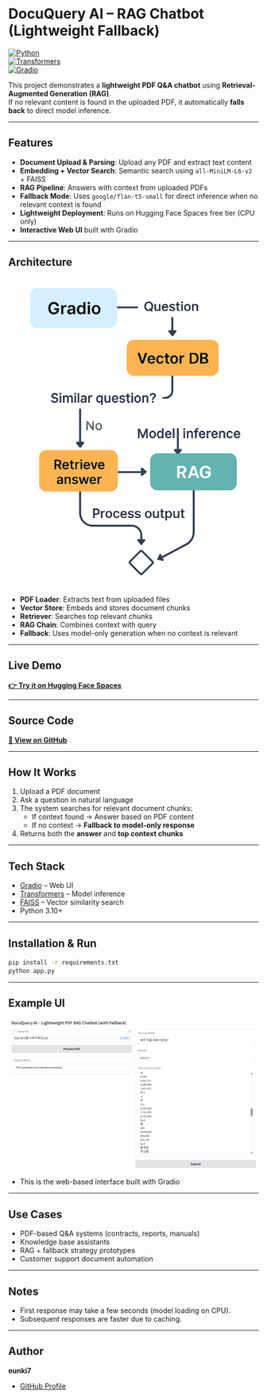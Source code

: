 # DocuQuery AI – RAG Chatbot (Lightweight Fallback)

[![Python](https://img.shields.io/badge/Python-3.10+-blue.svg)](https://www.python.org/)  
[![Transformers](https://img.shields.io/badge/Transformers-4.x-orange.svg)](https://huggingface.co/docs/transformers/index)  
[![Gradio](https://img.shields.io/badge/Gradio-3.x-green.svg)](https://gradio.app/)

This project demonstrates a **lightweight PDF Q&A chatbot** using **Retrieval-Augmented Generation (RAG)**.  
If no relevant content is found in the uploaded PDF, it automatically **falls back** to direct model inference.

---

## Features
- **Document Upload & Parsing**: Upload any PDF and extract text content  
- **Embedding + Vector Search**: Semantic search using `all-MiniLM-L6-v2` + FAISS  
- **RAG Pipeline**: Answers with context from uploaded PDFs  
- **Fallback Mode**: Uses `google/flan-t5-small` for direct inference when no relevant context is found  
- **Lightweight Deployment**: Runs on Hugging Face Spaces free tier (CPU only)  
- **Interactive Web UI** built with Gradio

---

## Architecture
![Architecture Diagram](docs/architecture.png)

- **PDF Loader**: Extracts text from uploaded files  
- **Vector Store**: Embeds and stores document chunks  
- **Retriever**: Searches top relevant chunks  
- **RAG Chain**: Combines context with query  
- **Fallback**: Uses model-only generation when no context is relevant

---

## Live Demo
[**👉 Try it on Hugging Face Spaces**](https://huggingface.co/spaces/eunki-7/Lightweight-PDF-RAG-Chatbot)

---

## Source Code
[**📂 View on GitHub**](https://github.com/eunki-7/eunki-7-lightweight-pdf-rag-chatbot-portfolio)

---

## How It Works
1. Upload a PDF document  
2. Ask a question in natural language  
3. The system searches for relevant document chunks:  
   - If context found → Answer based on PDF content  
   - If no context → **Fallback to model-only response**  
4. Returns both the **answer** and **top context chunks**

---

## Tech Stack
- [Gradio](https://gradio.app/) – Web UI  
- [Transformers](https://huggingface.co/docs/transformers/index) – Model inference  
- [FAISS](https://faiss.ai/) – Vector similarity search  
- Python 3.10+

---

## Installation & Run
```bash
pip install -r requirements.txt
python app.py
```
---

## Example UI
![App Screenshot](docs/screenshot.png)

- This is the web-based interface built with Gradio

---

## Use Cases
- PDF-based Q&A systems (contracts, reports, manuals)
- Knowledge base assistants
- RAG + fallback strategy prototypes
- Customer support document automation

---

## Notes
- First response may take a few seconds (model loading on CPU).
- Subsequent responses are faster due to caching.

---

## Author
**eunki7**  
- [GitHub Profile](https://github.com/eunki-7)